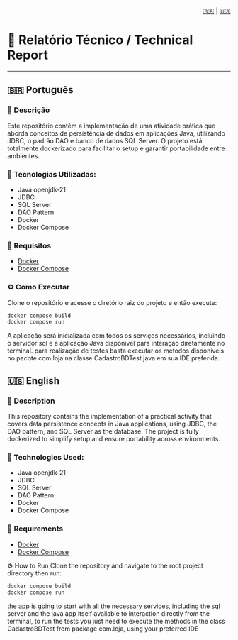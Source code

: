 <p align="right">
  <a href="#-português">🇧🇷</a> |
  <a href="#-english">🇺🇸</a>
</p>

# 📘 Relatório Técnico / Technical Report

---

## 🇧🇷 Português

### 📌 Descrição

Este repositório contém a implementação de uma atividade prática que aborda conceitos de persistência de dados em aplicações Java, utilizando JDBC, o padrão DAO e banco de dados SQL Server. O projeto está totalmente dockerizado para facilitar o setup e garantir portabilidade entre ambientes.

### 🧱 Tecnologias Utilizadas:

- Java openjdk-21
- JDBC
- SQL Server
- DAO Pattern
- Docker
- Docker Compose

### 🚀 Requisitos

- [Docker](https://www.docker.com/)
- [Docker Compose](https://docs.docker.com/compose/)

### ⚙️ Como Executar

Clone o repositório e acesse o diretório raiz do projeto e então execute:

```bash
docker compose build
docker compose run
```

A aplicação será inicializada com todos os serviços necessários, incluindo o servidor sql e a aplicação Java disponivel para interação diretamente no terminal. para realização de testes basta executar os metodos disponiveis no pacote com.loja na classe CadastroBDTest.java em sua IDE preferida. 

## 🇺🇸 English

### 📌 Description

This repository contains the implementation of a practical activity that covers data persistence concepts in Java applications, using JDBC, the DAO pattern, and SQL Server as the database. The project is fully dockerized to simplify setup and ensure portability across environments.
### 🧱 Technologies Used:
- Java openjdk-21
- JDBC
- SQL Server
- DAO Pattern
- Docker
- Docker Compose

### 🚀 Requirements

- [Docker](https://www.docker.com/)
- [Docker Compose](https://docs.docker.com/compose/)

⚙️ How to Run
Clone the repository and navigate to the root project directory then run:
```bash
docker compose build
docker compose run
```
 
the app is going to start with all the necessary services, including the sql server and the java app itself available to interaction directly from the terminal, to run the tests you just need to execute the methods in the class CadastroBDTest from package com.loja, using your preferred IDE